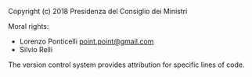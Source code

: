 Copyright (c) 2018 Presidenza del Consiglio dei Ministri

Moral rights:
  - Lorenzo Ponticelli <point.point@gmail.com>
  - Silvio Relli

The version control system provides attribution for specific lines of code.

